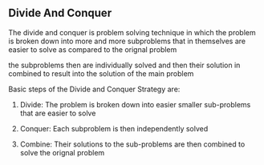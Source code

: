 ## Divide And Conquer

The divide and conquer is problem solving technique in which the problem is broken
down into more and more subproblems that in themselves are easier to solve as
compared to the orignal problem

the subproblems then are individually solved and then their solution in combined to
result into the solution of the main problem

Basic steps of the Divide and Conquer Strategy are:

1. Divide: The problem is broken down into easier smaller sub-problems that are
   easier to solve

2. Conquer: Each subproblem is then independently solved

3. Combine: Their solutions to the sub-problems are then combined to solve the orignal problem

